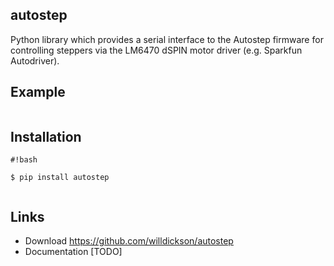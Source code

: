 autostep
--------
Python library which provides a serial interface to the Autostep firmware for
controlling steppers via the LM6470 dSPIN motor driver (e.g. Sparkfun Autodriver).


Example
--------

```

```


Installation
------------

```
#!bash

$ pip install autostep


```


Links
-----

* Download https://github.com/willdickson/autostep
* Documentation [TODO] 


